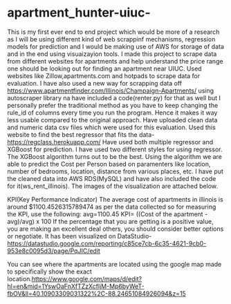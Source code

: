 # apartment_hunter-uiuc-
This is my first ever end to end project which would be more of a research as I will be using different kind of web scrappinf mechanisms, regression models for prediction and I would be making use of AWS for storage of data and in the end using visuaizayion tools.
I made this project to scrape data from different websites for apartments and help understand the price range one should be looking out for finding an apartment near UIUC.
Used websites like Zillow,apartments.com and hotpads to scrape data for evaluation.
I have also used a new way for scrapping data off https://www.apartmentfinder.com/Illinois/Champaign-Apartments/ using autoscraper library na have included a code(renter.py) for that as well but I personally prefer the traditional method as you have to keep changing the rule_id of columns every time you run the program. Hence it makes it way less usable compared to the original approach.
Have uploaded clean data and numeric data csv files which were used for this evaluation. 
Used this website to find the best regressor that fits the data-https://regclass.herokuapp.com/
Have used both multiple regressor and XGBoost for prediction.
I have used two different styles for using regressor.
The XGBoost algorithm turns out to be the best. Using the algorithm we are able to predict the Cost per Person based on paramenters like location, number of bedrooms, location, distance from various places, etc.
I have put the cleaned data into AWS RDS(MySQL) and have also included the code for it(ws_rent_illinois). The images of the visualization are attached below.

KPI(Key Performance Indicator)
The average cost of apartments in illinois is around $1100.4526315789474 as per the data collected so for measuring the KPI, use the following: avg=1100.45
KPI= ((Cost of the apartment - avg)/avg) x 100
If the percentage that you are getting is a positive value, you are making an excellent deal others, you should consider better options or negotiate.
It has been visualized on DataStudio-https://datastudio.google.com/reporting/c85ce7cb-6c35-4621-9cb0-953e8c0095d3/page/PqJIC/edit

You can see where the apartments are located using the google map made to specifically show the exact location.https://www.google.com/maps/d/edit?hl=en&mid=1YswOaFnXfTZzXcfljM-Mp6byWeT-fbOV&ll=40.10903309031322%2C-88.24651084926094&z=15


